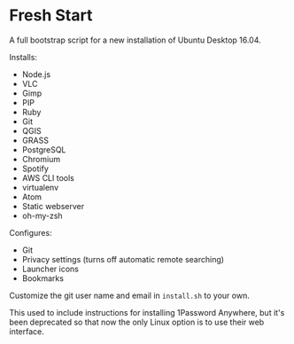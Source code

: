 # Fresh Start

A full bootstrap script for a new installation of Ubuntu Desktop 16.04.

Installs:

* Node.js
* VLC
* Gimp
* PIP
* Ruby
* Git
* QGIS
* GRASS
* PostgreSQL
* Chromium
* Spotify
* AWS CLI tools
* virtualenv
* Atom
* Static webserver
* oh-my-zsh

Configures:

* Git
* Privacy settings (turns off automatic remote searching)
* Launcher icons
* Bookmarks

Customize the git user name and email in `install.sh` to your own.

This used to include instructions for installing 1Password Anywhere, but it's been deprecated so that now the only Linux option is to use their web interface.
